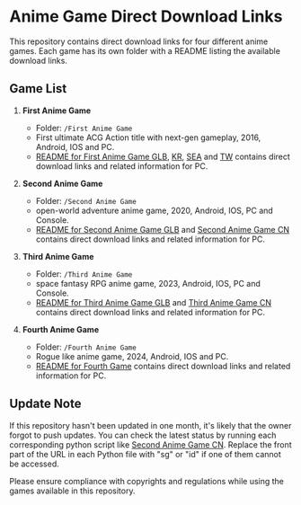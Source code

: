 # Anime Game Direct Download Links

This repository contains direct download links for four different anime games. Each game has its own folder with a README listing the available download links.

## Game List

1. **First Anime Game** 
   - Folder: `/First Anime Game`
   - First ultimate ACG Action title with next-gen gameplay, 2016, Android, IOS and PC.
   - [README for First Anime Game GLB](./First%20Anime%20Game/GLOBAL.md), [KR](./First%20Anime%20Game/KR.md), [SEA](./First%20Anime%20Game/SEA.md) and [TW](./First%20Anime%20Game/TW.md) contains direct download links and related information for PC.

2. **Second Anime Game**
   - Folder: `/Second Anime Game`
   - open-world adventure anime game, 2020, Android, IOS, PC and Console.
   - [README for Second Anime Game GLB](./Second%20Anime%20Game/GLOBAL.md) and [Second Anime Game CN](./Second%20Anime%20Game/CN.md) contains direct download links and related information for PC.

3. **Third Anime Game**
   - Folder: `/Third Anime Game`
   - space fantasy RPG anime game, 2023, Android, IOS, PC and Console.
   - [README for Third Anime Game GLB](./Third%20Anime%20Game/GLOBAL.md) and [Third Anime Game CN](./Third%20Anime%20Game/CN.md) contains direct download links and related information for PC.

4. **Fourth Anime Game**
   - Folder: `/Fourth Anime Game`
   - Rogue like anime game, 2024, Android, IOS and PC.
   - [README for Fourth Game](./Fourth%20Anime%20Game/turu.md) contains direct download links and related information for PC.

## Update Note

If this repository hasn't been updated in one month, it's likely that the owner forgot to push updates. You can check the latest status by running each corresponding python script like [Second Anime Game CN](./Second%20Anime%20Game/SecondAnimeGameCN.py). Replace the front part of the URL in each Python file with "sg" or "id" if one of them cannot be accessed.

Please ensure compliance with copyrights and regulations while using the games available in this repository.